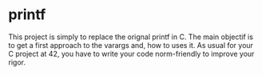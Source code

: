 # printf
This project is simply to replace the orignal printf in C.
The main objectif is to get a first approach to the varargs and, how to uses it.
As usual for your C project at 42, you have to write your code norm-friendly to improve your rigor.

